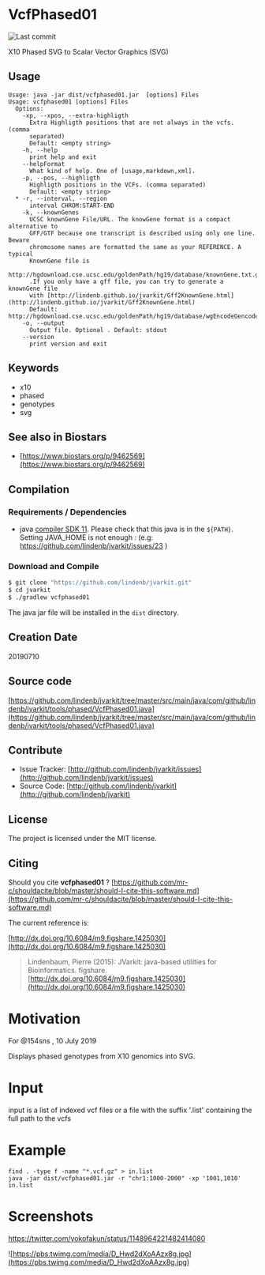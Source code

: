 # VcfPhased01

![Last commit](https://img.shields.io/github/last-commit/lindenb/jvarkit.png)

X10 Phased SVG to Scalar Vector Graphics (SVG)


## Usage

```
Usage: java -jar dist/vcfphased01.jar  [options] Files
Usage: vcfphased01 [options] Files
  Options:
    -xp, --xpos, --extra-highligth
      Extra Highligth positions that are not always in the vcfs. (comma 
      separated) 
      Default: <empty string>
    -h, --help
      print help and exit
    --helpFormat
      What kind of help. One of [usage,markdown,xml].
    -p, --pos, --highligth
      Highligth positions in the VCFs. (comma separated)
      Default: <empty string>
  * -r, --interval, --region
      interval CHROM:START-END
    -k, --knownGenes
      UCSC knownGene File/URL. The knowGene format is a compact alternative to 
      GFF/GTF because one transcript is described using only one line.	Beware 
      chromosome names are formatted the same as your REFERENCE. A typical 
      KnownGene file is 
      http://hgdownload.cse.ucsc.edu/goldenPath/hg19/database/knownGene.txt.gz 
      .If you only have a gff file, you can try to generate a knownGene file 
      with [http://lindenb.github.io/jvarkit/Gff2KnownGene.html](http://lindenb.github.io/jvarkit/Gff2KnownGene.html)
      Default: http://hgdownload.cse.ucsc.edu/goldenPath/hg19/database/wgEncodeGencodeBasicV19.txt.gz
    -o, --output
      Output file. Optional . Default: stdout
    --version
      print version and exit

```


## Keywords

 * x10
 * phased
 * genotypes
 * svg



## See also in Biostars

 * [https://www.biostars.org/p/9462569](https://www.biostars.org/p/9462569)


## Compilation

### Requirements / Dependencies

* java [compiler SDK 11](https://jdk.java.net/11/). Please check that this java is in the `${PATH}`. Setting JAVA_HOME is not enough : (e.g: https://github.com/lindenb/jvarkit/issues/23 )


### Download and Compile

```bash
$ git clone "https://github.com/lindenb/jvarkit.git"
$ cd jvarkit
$ ./gradlew vcfphased01
```

The java jar file will be installed in the `dist` directory.


## Creation Date

20190710

## Source code 

[https://github.com/lindenb/jvarkit/tree/master/src/main/java/com/github/lindenb/jvarkit/tools/phased/VcfPhased01.java](https://github.com/lindenb/jvarkit/tree/master/src/main/java/com/github/lindenb/jvarkit/tools/phased/VcfPhased01.java)


## Contribute

- Issue Tracker: [http://github.com/lindenb/jvarkit/issues](http://github.com/lindenb/jvarkit/issues)
- Source Code: [http://github.com/lindenb/jvarkit](http://github.com/lindenb/jvarkit)

## License

The project is licensed under the MIT license.

## Citing

Should you cite **vcfphased01** ? [https://github.com/mr-c/shouldacite/blob/master/should-I-cite-this-software.md](https://github.com/mr-c/shouldacite/blob/master/should-I-cite-this-software.md)

The current reference is:

[http://dx.doi.org/10.6084/m9.figshare.1425030](http://dx.doi.org/10.6084/m9.figshare.1425030)

> Lindenbaum, Pierre (2015): JVarkit: java-based utilities for Bioinformatics. figshare.
> [http://dx.doi.org/10.6084/m9.figshare.1425030](http://dx.doi.org/10.6084/m9.figshare.1425030)


# Motivation

For @154sns , 10 July 2019

Displays phased genotypes from X10 genomics into SVG.

# Input

input is a list of indexed vcf files or a file with the suffix '.list' containing the full path to the vcfs

# Example

```
find . -type f -name "*.vcf.gz" > in.list
java -jar dist/vcfphased01.jar -r "chr1:1000-2000" -xp '1001,1010' in.list 
```

# Screenshots

https://twitter.com/yokofakun/status/1148964221482414080

![https://pbs.twimg.com/media/D_Hwd2dXoAAzx8g.jpg](https://pbs.twimg.com/media/D_Hwd2dXoAAzx8g.jpg)


